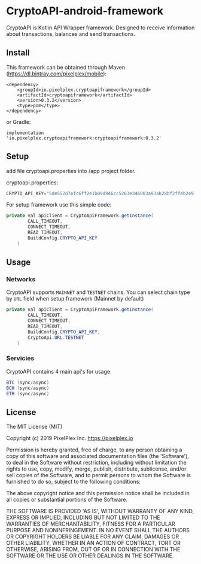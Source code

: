 # CryptoAPI-android-framework

CryptoAPI is Kotlin API Wrapper framework. Designed to receive information about transactions, balances and send transactions.

## Install

This framework can be obtained through Maven (https://dl.bintray.com/pixelplex/mobile):

```
<dependency>
	<groupId>io.pixelplex.cryptoapiframework</groupId>
	<artifactId>cryptoapiframework</artifactId>
	<version>0.3.2</version>
	<type>pom</type>
</dependency>
```

or Gradle:
```
implementation 'io.pixelplex.cryptoapiframework:cryptoapiframework:0.3.2'
```
## Setup

add file cryptoapi.properties into /app project folder.

cryptoapi.properties:
```java
CRYPTO_API_KEY="5de552d7efc6ff2e1b09d946cc5263e346003a93ab28bf2ffeb24979da85a1f5"
```
For setup framework use this simple code:
```java
private val apiClient = CryptoApiFramework.getInstance(
        CALL_TIMEOUT,
        CONNECT_TIMEOUT,
        READ_TIMEOUT,
        BuildConfig.CRYPTO_API_KEY
    )
```

## Usage

### Networks

CryptoAPI supports `MAINNET` and `TESTNET` chains. You can select chain type by `URL` field when setup framework (Mainnet by default)
```java
private val apiClient = CryptoApiFramework.getInstance(
        CALL_TIMEOUT,
        CONNECT_TIMEOUT,
        READ_TIMEOUT,
        BuildConfig.CRYPTO_API_KEY,
        CryptoApi.URL.TESTNET
    )
```

### Servicies

CryptoAPI contains 4 main api's for usage.
```java
BTC (sync/async)
BCH (sync/async)
ETH (sync/async)
```

## License

The MIT License (MIT)

Copyright (c) 2019 PixelPlex Inc. <https://pixelplex.io>

Permission is hereby granted, free of charge, to any person obtaining
a copy of this software and associated documentation files (the
'Software'), to deal in the Software without restriction, including
without limitation the rights to use, copy, modify, merge, publish,
distribute, sublicense, and/or sell copies of the Software, and to
permit persons to whom the Software is furnished to do so, subject to
the following conditions:

The above copyright notice and this permission notice shall be
included in all copies or substantial portions of the Software.

THE SOFTWARE IS PROVIDED 'AS IS', WITHOUT WARRANTY OF ANY KIND,
EXPRESS OR IMPLIED, INCLUDING BUT NOT LIMITED TO THE WARRANTIES OF
MERCHANTABILITY, FITNESS FOR A PARTICULAR PURPOSE AND NONINFRINGEMENT.
IN NO EVENT SHALL THE AUTHORS OR COPYRIGHT HOLDERS BE LIABLE FOR ANY
CLAIM, DAMAGES OR OTHER LIABILITY, WHETHER IN AN ACTION OF CONTRACT,
TORT OR OTHERWISE, ARISING FROM, OUT OF OR IN CONNECTION WITH THE
SOFTWARE OR THE USE OR OTHER DEALINGS IN THE SOFTWARE.